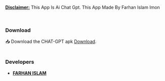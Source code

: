 


<b><u>Disclaimer:</u></b> This App Is Ai Chat Gpt. This App Made By Farhan Islam Imon
</p>
<br>

### Download
📥 Download the CHAT-GPT apk <a href="https://github.com/Imon-404/CHAT-GPT-APK/raw/main/CHAT-GPT.apk">Download</a>.
<br>
<br>


### Developers
- [**FARHAN ISLAM**](https://www.facebook.com/Imon.132233?mibextid=ZbWKwL)
<br>
